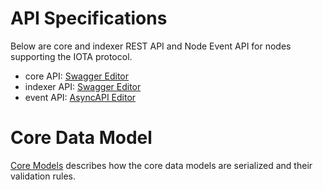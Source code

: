 # API Specifications
Below are core and indexer REST API and Node Event API for nodes supporting the IOTA protocol.

* core API: [Swagger Editor](https://editor.swagger.io/?url=https://raw.githubusercontent.com/iotaledger/iota-core/develop/documentation/APIs/openapi3-core.yaml)
* indexer API: [Swagger Editor](https://editor.swagger.io/?url=https://raw.githubusercontent.com/iotaledger/iota-core/develop/documentation/APIs/openapi3-indexer.yaml)
* event API: [AsyncAPI Editor](https://studio.asyncapi.com/?url=https://raw.githubusercontent.com/iotaledger/iota-core/develop/documentation/APIs/asyncapi3.yaml)

# Core Data Model
[Core Models](https://github.com/iotaledger/iota-core/blob/develop/documentation/APIs/core-models.md) describes how the core data models are serialized and their validation rules.